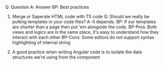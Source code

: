 Q: Question
A: Answer
BP: Best practices

1. Merge or Saperate HTML code with TS code
Q: Should we really be putting templates in your code files?
A: It depends.
BP: If our templates are shorter than a page then put 'em alongside the code.
BP-Pros: Both views and logics are in the same place, it's easy to understand how they interact with each other
BP-Cons: Some editors do not support syntax highlighting of internal string

2. A good practice when writing Angular code is to isolate the data structures we're using from the component
